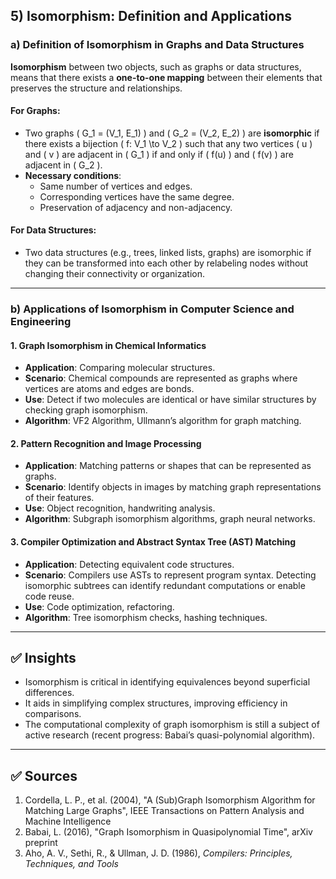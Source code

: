 

## 5) Isomorphism: Definition and Applications

### a) Definition of Isomorphism in Graphs and Data Structures

**Isomorphism** between two objects, such as graphs or data structures, means that there exists a **one-to-one mapping** between their elements that preserves the structure and relationships.

#### For Graphs:
- Two graphs \( G_1 = (V_1, E_1) \) and \( G_2 = (V_2, E_2) \) are **isomorphic** if there exists a bijection \( f: V_1 \to V_2 \) such that any two vertices \( u \) and \( v \) are adjacent in \( G_1 \) if and only if \( f(u) \) and \( f(v) \) are adjacent in \( G_2 \).
- **Necessary conditions**:
  - Same number of vertices and edges.
  - Corresponding vertices have the same degree.
  - Preservation of adjacency and non-adjacency.

#### For Data Structures:
- Two data structures (e.g., trees, linked lists, graphs) are isomorphic if they can be transformed into each other by relabeling nodes without changing their connectivity or organization.

---

### b) Applications of Isomorphism in Computer Science and Engineering

#### 1. Graph Isomorphism in Chemical Informatics

- **Application**: Comparing molecular structures.
- **Scenario**: Chemical compounds are represented as graphs where vertices are atoms and edges are bonds.
- **Use**: Detect if two molecules are identical or have similar structures by checking graph isomorphism.
- **Algorithm**: VF2 Algorithm, Ullmann’s algorithm for graph matching.

#### 2. Pattern Recognition and Image Processing

- **Application**: Matching patterns or shapes that can be represented as graphs.
- **Scenario**: Identify objects in images by matching graph representations of their features.
- **Use**: Object recognition, handwriting analysis.
- **Algorithm**: Subgraph isomorphism algorithms, graph neural networks.

#### 3. Compiler Optimization and Abstract Syntax Tree (AST) Matching

- **Application**: Detecting equivalent code structures.
- **Scenario**: Compilers use ASTs to represent program syntax. Detecting isomorphic subtrees can identify redundant computations or enable code reuse.
- **Use**: Code optimization, refactoring.
- **Algorithm**: Tree isomorphism checks, hashing techniques.

---

## ✅ Insights

- Isomorphism is critical in identifying equivalences beyond superficial differences.
- It aids in simplifying complex structures, improving efficiency in comparisons.
- The computational complexity of graph isomorphism is still a subject of active research (recent progress: Babai’s quasi-polynomial algorithm).

---



## ✅ Sources  
1. Cordella, L. P., et al. (2004), "A (Sub)Graph Isomorphism Algorithm for Matching Large Graphs", IEEE Transactions on Pattern Analysis and Machine Intelligence  
2. Babai, L. (2016), "Graph Isomorphism in Quasipolynomial Time", arXiv preprint  
3. Aho, A. V., Sethi, R., & Ullman, J. D. (1986), *Compilers: Principles, Techniques, and Tools*

